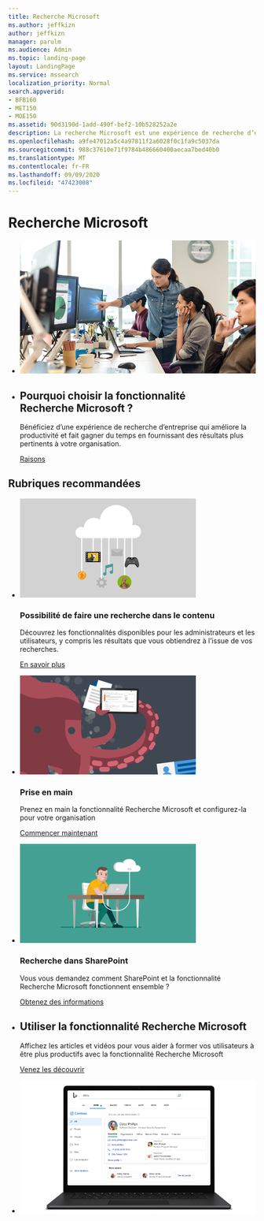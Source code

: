 ```yaml
---
title: Recherche Microsoft
ms.author: jeffkizn
author: jeffkizn
manager: parulm
ms.audience: Admin
ms.topic: landing-page
layout: LandingPage
ms.service: mssearch
localization_priority: Normal
search.appverid:
- BFB160
- MET150
- MOE150
ms.assetid: 90d3190d-1add-490f-bef2-10b528252a2e
description: La recherche Microsoft est une expérience de recherche d’entreprise qui permet d’augmenter la productivité et de faire gagner du temps en fournissant un plus grand nombre de résultats de recherche pertinents pour votre organisation.
ms.openlocfilehash: a9fe47012a5c4a97811f2a6028f0c1fa9c5037da
ms.sourcegitcommit: 988c37610e71f9784b486660400aecaa7bed40b0
ms.translationtype: MT
ms.contentlocale: fr-FR
ms.lasthandoff: 09/09/2020
ms.locfileid: "47423008"
---
```

<!-- markdownlint-disable no-inline-html -->
# <a name="microsoft-search"></a>Recherche Microsoft

<ul class="panelContent cardsW cols cols2">
    <li>
        <div class="cardSize">
            <div class="cardPadding">
                <div class="card">
                    <div class="cardImageOuter">
                        <div class="cardImage">
                            <img src="media/a40fcb56-f0f9-4924-ae36-eb0a370665e3.png" alt="People in an office, one pointing at something on a screen." />
                        </div>
                    </div>
                    <div class="cardText">
                    </div>
                </div>
            </div>
        </div>
    </li>
    <li>
        <div class="cardSize">
            <div class="cardPadding">
                <div class="card">
                    <div class="cardText">
                        <h2>Pourquoi choisir la fonctionnalité Recherche Microsoft ?</h2>
                        <p>Bénéficiez d’une expérience de recherche d’entreprise qui améliore la productivité et fait gagner du temps en fournissant des résultats plus pertinents à votre organisation.</p>
                        <p><a href="overview-microsoft-search.md">Raisons</a></p>
                    </div>
                </div>
            </div>
        </div>
    </li>
</ul>

<h2>Rubriques recommandées</h2>

<ul class="panelContent cardsW">
    <li>
        <div class="cardSize">
            <div class="cardPadding">
                <div class="card">
                    <div class="cardImageOuter">
                        <div class="cardImage">
                            <img src="media/651172f9-f9b6-4fbe-89f3-8adf6450cd7f.png" alt="Features included in Microsoft Search" />
                        </div>
                    </div>
                    <div class="cardText">
                        <h3>Possibilité de faire une recherche dans le contenu</h3>
                        <p>Découvrez les fonctionnalités disponibles pour les administrateurs et les utilisateurs, y compris les résultats que vous obtiendrez à l’issue de vos recherches.</p>
                        <p><a href="make-content-easy-to-find.md">En savoir plus</a></p>
                    </div>
                </div>
            </div>
        </div>
    </li>
    <li>
        <div class="cardSize">
            <div class="cardPadding">
                <div class="card">
                    <div class="cardImageOuter">
                        <div class="cardImage">
                            <img src="media/60a078b4-166d-42f4-a3b9-91c04c9001f0.png" alt="Quick for admins to set up and configure" />
                        </div>
                    </div>
                    <div class="cardText">
                        <h3>Prise en main</h3>
                        <p>Prenez en main la fonctionnalité Recherche Microsoft et configurez-la pour votre organisation</p>
                        <p><a href="setup-microsoft-search.md">Commencer maintenant</a></p>
                    </div>
                </div>
            </div>
        </div>
    </li>
    <li>
        <div class="cardSize">
            <div class="cardPadding">
                <div class="card">
                    <div class="cardImageOuter">
                        <div class="cardImage">
                            <img src="media/d696a83a-6322-477a-befd-4ad102b8204d.png" alt="Frequently asked questions about Microsoft Search" />
                        </div>
                    </div>
                    <div class="cardText">
                        <h3>Recherche dans SharePoint</h3>
                        <p>Vous vous demandez comment SharePoint et la fonctionnalité Recherche Microsoft fonctionnent ensemble ?</p>
                        <p><a href="get-started-search-in-sharepoint-online.md">Obtenez des informations</a></p>
                    </div>
                </div>
            </div>
        </div>
    </li>
</ul>

<ul class="panelContent cardsW cols cols2">
    <li>
        <div class="cardSize">
            <div class="cardPadding">
                <div class="card">
                    <div class="cardText">
                        <h2>Utiliser la fonctionnalité Recherche Microsoft</h2>
                        <p>Affichez les articles et vidéos pour vous aider à former vos utilisateurs à être plus productifs avec la fonctionnalité Recherche Microsoft </p>
                        <p><a href="https://go.microsoft.com/fwlink/?linkid=2090946">Venez les découvrir</a></p>
                    </div>
                </div>
            </div>
        </div>
    </li>
    <li>
        <div class="cardSize">
            <div class="cardPadding">
                <div class="card">
                    <div class="cardImageOuter">
                        <div class="cardImage">
                            <img src="media/c8456838-c6db-41f7-9e84-eebfd9c5b0b8.png" alt="How work results appear in Bing" />
                        </div>
                    </div>
                    <div class="cardText">
                    </div>
                </div>
            </div>
        </div>
    </li>
</ul>
